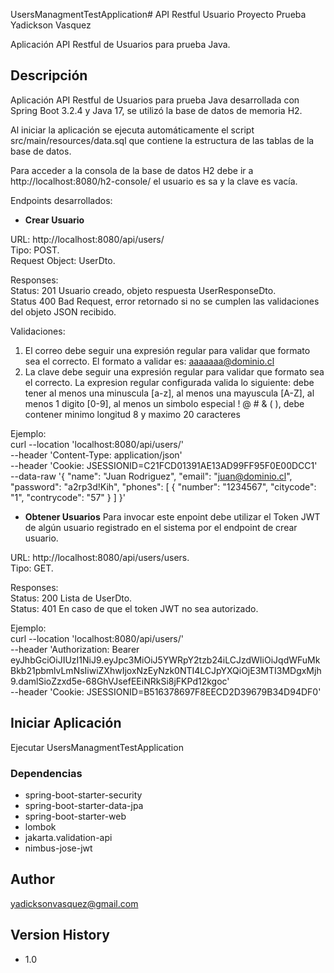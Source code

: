 UsersManagmentTestApplication# API Restful Usuario Proyecto Prueba Yadickson Vasquez

Aplicación API Restful de Usuarios para prueba Java.

## Descripción

Aplicación API Restful de Usuarios para prueba Java desarrollada con Spring Boot 3.2.4 y Java 17, se utilizó la base de datos de memoria H2.

Al iniciar la aplicación se ejecuta automáticamente el script src/main/resources/data.sql que contiene la estructura de las tablas de la base de datos. 

Para acceder a la consola de la base de datos H2 debe ir a http://localhost:8080/h2-console/ el usuario es sa y la clave es vacía.

Endpoints desarrollados:

* <b>Crear Usuario</b>

URL: http://localhost:8080/api/users/<br>
Tipo: POST. <br>
Request Object: UserDto. <br>

Responses: <br>
Status: 201 Usuario creado, objeto respuesta UserResponseDto.<br>
Status 400 Bad Request, error retornado si no se cumplen las validaciones del objeto JSON recibido.<br>

Validaciones:
1. El correo debe seguir una expresión regular para validar que formato sea el correcto. El formato a validar es: aaaaaaa@dominio.cl
2. La clave debe seguir una expresión regular para validar que formato sea el correcto. La expresion regular configurada valida lo siguiente: debe tener al menos una minuscula [a-z], al menos una mayuscula [A-Z], al menos 1 digito [0-9], al menos un simbolo especial  ! @ # & ( ), debe contener minimo longitud 8 y maximo 20 caracteres

Ejemplo:<br>
curl --location 'localhost:8080/api/users/' \
--header 'Content-Type: application/json' \
--header 'Cookie: JSESSIONID=C21FCD01391AE13AD99FF95F0E00DCC1' \
--data-raw '{
 "name": "Juan Rodriguez",
 "email": "juan@dominio.cl",
 "password": "a2rp3d!Kih",
 "phones": [
   {
        "number": "1234567",
        "citycode": "1",
        "contrycode": "57"
    }
  ]
}'

* <b>Obtener Usuarios</b>
Para invocar este enpoint debe utilizar el Token JWT de algún usuario registrado en el sistema por el endpoint de crear usuario.

URL: http://localhost:8080/api/users/users. <br>
Tipo: GET. <br>

Responses: <br>
Status: 200 Lista de UserDto.<br>
Status: 401 En caso de que el token JWT no sea autorizado.<br>

Ejemplo:<br>
curl --location 'localhost:8080/api/users/' \
--header 'Authorization: Bearer eyJhbGciOiJIUzI1NiJ9.eyJpc3MiOiJ5YWRpY2tzb24iLCJzdWIiOiJqdWFuMkBkb21pbmlvLmNsIiwiZXhwIjoxNzEyNzk0NTI4LCJpYXQiOjE3MTI3MDgxMjh9.damlSioZzxd5e-68GhVJsefEEiNRkSi8jFKPd12kgoc' \
--header 'Cookie: JSESSIONID=B516378697F8EECD2D39679B34D94DF0'

## Iniciar Aplicación
Ejecutar UsersManagmentTestApplication

### Dependencias

* spring-boot-starter-security
* spring-boot-starter-data-jpa
* spring-boot-starter-web
* lombok
* jakarta.validation-api
* nimbus-jose-jwt


## Author

yadicksonvasquez@gmail.com

## Version History

* 1.0